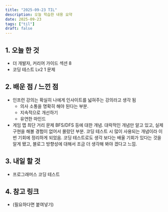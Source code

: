 ```yaml
---
title: "2025-09-23 TIL"
description: 오늘 학습한 내용 요약
date: 2025-09-23
tags: ["til"]
draft: false
---
```


## 1. 오늘 한 것

- 더 개발자, 커리어 가이드 섹션 8
- 코딩 테스트 Lv2 1 문제

## 2. 배운 점 / 느낀 점

- 인프런 강의는 확실히 나에게 인사이트를 넓혀주는 강의라고 생각 됨
  - 의사 소통을 명확히 해야 된다는 부분.
  - 지속적으로 개선하기
  - 유연한 마인드
- 게임 맵 최단 거리 문제 BFS/DFS 등에 대한 개념. 대락적인 개념만 알고 있고, 실제 구현을 해볼 경험이 없어서 몰랐던 부분. 코딩 테스트 시 많이 사용되는 개념이라 이번 기회에 정리하게 되었음. 코딩 테스트로도 생각 보다는 배울 기회가 있다는 것을 알게 됐고, 블로그 방향성에 대해서 조금 더 생각해 봐야 겠다고 느낌.

## 3. 내일 할 것

- 프로그래머스 코딩 테스트

## 4. 참고 링크

- (필요하다면 붙여넣기)
